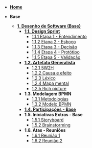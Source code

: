 <!-- docs/_sidebar.md -->

- [**Home**](/README.md)

- **Base**
  - [**1. Desenho de Software (Base)**](/docs/Base/1.Base.md)
    - [**1.1. Design Sprint**](/Base/1.1.DesignSprint.md)
      - [1.1.1 Etapa 1 - Entendimento](Base/1.1.1.entendimento.md)
      - [1.1.2 Etapa 2 - Esboço](/Base/1.1.2.esboco.md)
      - [1.1.3 Etapa 3 - Decisão](/Base/1.1.3.decisao.md)
      - [1.1.4 Etapa 4 - Protótipo](/Base/1.6.Protótipo.md)
      - [1.1.5 Etapa 5 - Validação](/Base/entrevista.md)
    - [**1.2. Artefato Generalista**](/docs/Base/1.2.ArtefatoGeneralista.md)
      - [1.2.1 5W2H](Base/5w2h.md)
      - [1.2.2 Causa e efeito](/Base/1.2.2.CausaEEfeito.md)
      - [1.2.3 Léxico](/Base/lexico.md)
      - [1.2.4 Mapa mental](/Base/MapaMental.md)
      - [1.2.5 Rich picture](/Base/Richpicture.md)
    - **1.3. Modelagem BPMN**
      - [1.3.1 Metodologias](/Base/Metodologia.md)
      - [1.3.2 Modelo BPMN](/Base/ModelagemBPMN.md)
    - [**1.4. Participações - Base**](/Base/1.4.ParticipacoesBase.md)
    - **1.5. Iniciativas Extras - Base**
      - [1.5.1 Storyboard](/Base/Storyboard.md)
      - [1.5.2 Brainstorming](/Base/brainstorming.md)
    - **1.6. Atas - Reuniões**
      - [1.6.1 Reunião 1](/atas/reuniao1.md)
      - [1.6.2 Reunião 2](/atas/reuniao2.md)
    
